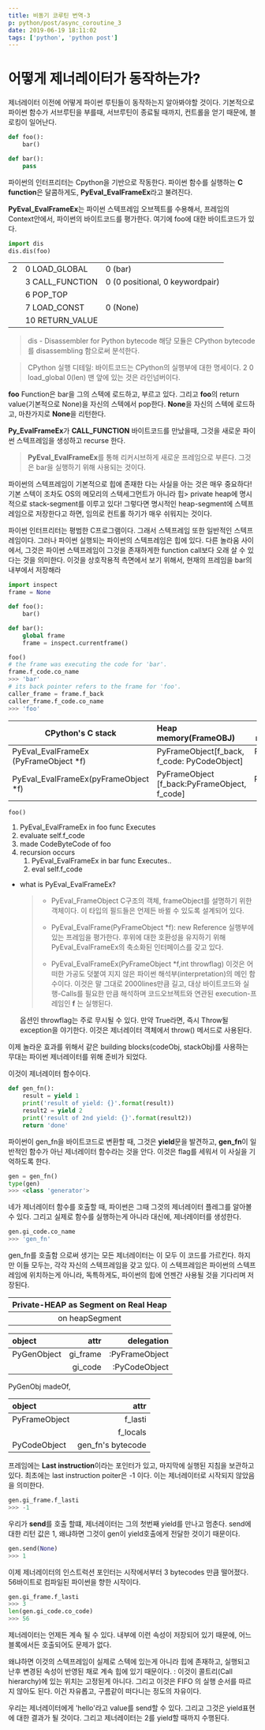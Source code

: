 ```yaml
---
title: 비동기 코루틴 번역-3
p: python/post/async_coroutine_3
date: 2019-06-19 18:11:02
tags: ['python', 'python post']
---
```



# 어떻게 제너레이터가 동작하는가?

제너레이터 이전에 어떻게 파이썬 루틴들이 동작하는지 알아봐야할 것이다.
기본적으로 파이썬 함수가 서브루틴을 부를때, 서브루틴이 종료될 때까지, 컨트롤을 얻기 때문에, 블로킹이 일어난다.

```python
def foo():
    bar()

def bar():
    pass

```
파이썬의 인터프리터는 Cpython을 기반으로 작동한다.
파이썬 함수를 실행하는 **C function**은 달콤하게도,
**PyEval_EvalFrameEx**라고 불려진다.

**PyEval_EvalFrameEx**는 파이썬 스텍프레임 오브젝트를 수용해서, 프레임의 Context안에서, 파이썬의 바이트코드를 평가한다.
여기에 foo에 대한 바이트코드가 있다.
```python
import dis
dis.dis(foo)
```
|      |                 |                                 |
| :--- | :-------------- | :------------------------------ |
| 2    | 0 LOAD_GLOBAL   | 0 (bar)                         |
|      | 3 CALL_FUNCTION | 0 (0 positional, 0 keywordpair) |
|      | 6 POP_TOP       |                                 |
|      | 7 LOAD_CONST    | 0 (None)                        |
|      | 10 RETURN_VALUE |                                 |


>dis - Disassembler for Python bytecode
해당 모듈은 CPython bytecode를 disassembling 함으로써 분석한다.

>CPython 실행 디테일:
바이트코드는 CPython의 실행부에 대한 명세이다.
2 0 load_global 0(len)
맨 앞에 있는 것은 라인넘버이다.

**foo** Function은 bar을 그의 스텍에 로드하고, 부르고 있다.
그리고 **foo**의 return value(기본적으로 None)을 자신의 스텍에서 pop한다.
**None**을 자신의 스텍에 로드하고, 마찬가지로 **None**을 리턴한다.

**Py_EvalFrameEx**가 **CALL_FUNCTION** 바이트코드를 만났을때, 그것을 새로운 파이썬 스텍프레임을 생성하고 recurse 한다.
> **PyEval_EvalFrameEx**를 통해 리커시브하게 새로운 프레임으로 부른다. 그것은 bar을 실행하기 위해 사용되는 것이다.

파이썬의 스텍프레임이 기본적으로 힙에 존재한 다는 사실을 아는 것은 매우 중요하다! 기본 스텍이 조차도 OS의 메모리의 스텍세그먼트가 아니라 힙> private heap에 명시적으로 stack-segment를 이루고 있다!
그렇다면 명시적인 heap-segment에 스텍프레임으로 저장한다고 하면, 임의로 컨트롤 하기가 매우 쉬워지는 것이다.

파이썬 인터프리터는 평범한 C프로그램이다. 그래서 스텍프레임 또한 일반적인 스텍프레임이다.
그러나 파이썬 실행되는 파이썬의 스텍프레임은 힙에 있다. 다른 놀라움 사이에서, 그것은 파이썬 스텍프레임이 그것을 존재하게한 function call보다 오래 살 수 있다는 것을 의미한다.
이것을 상호작용적 측면에서 보기 위해서, 현재의 프레임을 bar의 내부에서 저장해라

```python
import inspect
frame = None

def foo():
    bar()

def bar():
    global frame
    frame = inspect.currentframe()

foo()
# the frame was executing the code for 'bar'.
frame.f_code.co_name
>>> 'bar'
# its back pointer refers to the frame for 'foo'.
caller_frame = frame.f_back
caller_frame.f_code.co_name
>>> 'foo'
```

| CPython's C stack                     | Heap memory(FrameOBJ)                        |          Heap memory(CodeOBJ) |
| ------------------------------------- | :------------------------------------------- | ----------------------------: |
| PyEval_EvalFrameEx (PyFrameObject *f) | PyFrameObject[f_back, f_code: PyCodeObject]  | PyCodeObject[foo's byte code] |
| PyEval_EvalFrameEx(pyFrameObject *f)  | PyFrameObject [f_back:PyFrameObject, f_code] | PyCodeObject[bar's byte code] |

```python
foo()
```
1. PyEval_EvalFrameEx in foo func Executes
2. evaluate self.f_code
3. made CodeByteCode of foo
4. recursion occurs
    1. PyEval_EvalFrameEx in bar func Executes..
    2. eval self.f_code
* what is PyEval_EvalFrameEx? 
    > - PyEval_FrameObject
    C구조의 객체, frameObject를 설명하기 위한 객체이다.
    이 타입의 필드들은 언제든 바뀔 수 있도록 설계되어 있다.
    > - PyEval_EvalFrame(PyFrameObject *f): new Reference
    실행부에 있는 프레임을 평가한다.
    후위에 대한 호환성을 유지하기 위해 PyEval_EvalFrameEx의 축소화된 인터페이스를 갖고 있다.
    > 
    > - PyEval_EvalFrameEx(PyFrameObject *f,int throwflag)
    이것은 어떠한 가공도 덧붙여 지지 않은 파이썬 해석부(interpretation)의 메인 함수이다.
    이것은 말 그대로 2000lines만큼 길고,
    대상 바이트코드와 실행-Calls를 필요한 만큼 해석하며
    코드오브젝트와 연관된 execution-프레임인 **f** 는 실행된다.
    
    옵션인 throwflag는 주로 무시될 수 있다.
    만약 True라면, 즉시 Throw될 exception을 야기한다.
    이것은 제너레이터 객체에서 throw() 메서드로 사용된다.

이제 놀라운 효과를 위해서 같은 building blocks(codeObj, stackObj)를 사용하는 무대는 파이썬 제너레이터를 위해 준비가 되었다.

이것이 제너레이터 함수이다.
```python
def gen_fn():
    result = yield 1
    print('result of yield: {}'.format(result))
    result2 = yield 2
    print('result of 2nd yield: {}'.format(result2))
    return 'done'
```
파이썬이 gen_fn을 바이트코드로 변환할 때, 그것은 **yield**문을 발견하고,
**gen_fn**이 일반적인 함수가 아닌 제너레이터 함수라는 것을 안다.
이것은 flag를 세워서 이 사실을 기억하도록 한다.
```python
gen = gen_fn()
type(gen)
>>> <class 'generator'>
```
네가 제너레이터 함수를 호출할 때,
파이썬은 그때 그것의 제너레이터 플레그를 알아볼 수 있다.
그리고 실제로 함수를 실행하는게 아니라 대신에, 제너레이터를 생성한다.
```python
gen.gi_code.co_name
>>> 'gen_fn'
```
gen_fn를 호출함 으로써 생기는 모든 제너레이터는 이 모두 이 코드를 가르킨다.
하지만 이들 모두는, 각각 자신의 스텍프레임을 갖고 있다. 이 스텍프레임은 파이썬의 스텍프레임에 위치하는게 아니라, 독특하게도, 파이썬의 힙에 언젠간 사용될 것을 기다리며 저장된다.

|Private-HEAP as Segment on Real Heap|
|:-:|
|on heapSegment|

| object      |     attr |     delegation |
| :---------- | -------: | -------------: |
| PyGenObject | gi_frame | :PyFrameObject |
|             |  gi_code |  :PyCodeObject |

PyGenObj madeOf,

| object        |              attr |
| :------------ | ----------------: |
| PyFrameObject |           f_lasti |
|               |          f_locals |
| PyCodeObject  | gen_fn's bytecode |

프레임에는 **Last instruction**이라는 포인터가 있고, 마지막에 실행된 지침을 보관하고 있다.
최초에는 last instruction poiter은 -1 이다.
이는 제너레이터로 시작되지 않았음을 의미한다.
```python
gen.gi_frame.f_lasti
>>> -1
```
우리가 **send**를 호출 할떄, 제너레이터는 그의 첫번째 yield를 만나고 멈춘다.
send에 대한 리턴 값은 1, 왜냐하면 그것이 gen이 yield호출에게 전달한 것이기 때문이다.
```python
gen.send(None)
>>> 1
```
이제 제너레이터의 인스트럭션 포인터는 시작에서부터 3 bytecodes 만큼 떨어졌다.
56바이트로 컴파일된 파이썬을 향한 시작이다.
```python
gen.gi_frame.f_lasti
>>> 3
len(gen.gi_code.co_code)
>>> 56
```
제너레이터는 언제든 계속 될 수 있다. 내부에 이런 속성이 저장되어 있기 때문에, 어느 블록에서든 호출되어도 문제가 없다.

왜냐하면 이것의 스텍프레임이 실제로 스텍에 있는게 아니라 힙에 존재하고,
실행되고 난후 변경된 속성이 반영된 채로 계속 힙에 있기 때문이다.
: 이것이 콜트리(Call hierarchy)에 있는 위치는 고정된게 아니다. 그리고 이것은 FIFO 의 실행 순서를 따르지 않아도 된다.
이건 자유롭고, 구름같이 떠다니는 정도의 자유이다.

우리는 제너레이터에게 'hello'라고 value를 send할 수 있다. 그리고 그것은 yield표현에 대한 결과가 될 것이다.
그리고 제너레이터는 2를 yield할 때까지 수행된다.